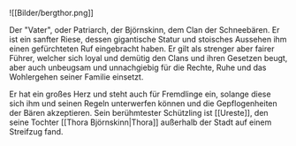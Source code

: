 ![[Bilder/bergthor.png]]

Der "Vater", oder Patriarch, der Björnskinn, dem Clan der Schneebären. Er ist ein sanfter Riese, dessen gigantische Statur und stoisches Aussehen ihm einen gefürchteten Ruf eingebracht haben. Er gilt als strenger aber fairer Führer, welcher sich loyal und demütig den Clans und ihren Gesetzen beugt, aber auch unbeugsam und unnachgiebig für die Rechte, Ruhe und das Wohlergehen seiner Familie einsetzt.

Er hat ein großes Herz und steht auch für Fremdlinge ein, solange diese sich ihm und seinen Regeln unterwerfen können und die Gepflogenheiten der Bären akzeptieren. Sein berühmtester Schützling ist [[Ureste]], den seine Tochter [[Thora Björnskinn|Thora]] außerhalb der Stadt auf einem Streifzug fand.
